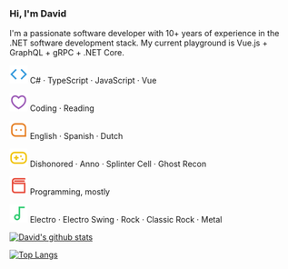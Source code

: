 ### Hi, I'm David

I'm a passionate software developer with 10+ years of experience in the .NET software development stack.
My current playground is Vue.js + GraphQL + gRPC + .NET Core.

<img src="https://raw.githubusercontent.com/daviddesmet/daviddesmet/master/assets/code-line.svg" alt="programming languages"> C# · TypeScript · JavaScript · Vue

<img src="https://raw.githubusercontent.com/daviddesmet/daviddesmet/master/assets/heart-3-line.svg" alt="love"> Coding · Reading

<img src="https://raw.githubusercontent.com/daviddesmet/daviddesmet/master/assets/message-3-line.svg" alt="spoken languages"> English · Spanish · Dutch

<img src="https://raw.githubusercontent.com/daviddesmet/daviddesmet/master/assets/gamepad-line.svg" alt="games"> Dishonored · Anno · Splinter Cell · Ghost Recon

<img src="https://raw.githubusercontent.com/daviddesmet/daviddesmet/master/assets/book-3-line.svg" alt="books"> Programming, mostly

<img src="https://raw.githubusercontent.com/daviddesmet/daviddesmet/master/assets/music-line.svg" alt="music"> Electro · Electro Swing · Rock · Classic Rock · Metal

<!--
**daviddesmet/daviddesmet** is a ✨ _special_ ✨ repository because its `README.md` (this file) appears on your GitHub profile.

Here are some ideas to get you started:

- 🔭 I’m currently working on ...
- 🌱 I’m currently learning ...
- 👯 I’m looking to collaborate on ...
- 🤔 I’m looking for help with ...
- 💬 Ask me about ...
- 📫 How to reach me: ...
- 😄 Pronouns: ...
- ⚡ Fun fact: ...
-->

[![David's github stats](https://github-readme-stats.vercel.app/api?username=daviddesmet&show_icons=true&title_color=fff&icon_color=79ff97&text_color=9f9f9f&bg_color=151515&hide=contribs)](https://github.com/daviddesmet)

[![Top Langs](https://github-readme-stats.vercel.app/api/top-langs/?username=daviddesmet&layout=compact&title_color=fff&icon_color=79ff97&text_color=9f9f9f&bg_color=151515)](https://github.com/daviddesmet)

